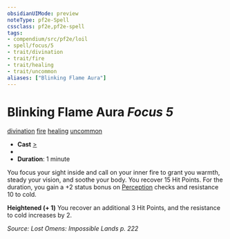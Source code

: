 ```yaml
---
obsidianUIMode: preview
noteType: pf2e-Spell
cssclass: pf2e,pf2e-spell
tags:
- compendium/src/pf2e/loil
- spell/focus/5
- trait/divination
- trait/fire
- trait/healing
- trait/uncommon
aliases: ["Blinking Flame Aura"]
---
```

# Blinking Flame Aura *Focus 5*   
[divination](rules/traits/divination.md "Divination School Trait")  [fire](rules/traits/fire.md "Fire Energy & Element Trait")  [healing](rules/traits/healing.md "Healing Effect Trait")  [uncommon](rules/traits/uncommon.md "Uncommon Rarity Trait")  

- **Cast** [>](rules/core-rulebook/chapter-9-playing-the-game.md#Actions "Single Action") 
- 
- **Duration**: 1 minute

You focus your sight inside and call on your inner fire to grant you warmth, steady your vision, and soothe your body. You recover 15 Hit Points. For the duration, you gain a +2 status bonus on [Perception](compendium/skills.md#Perception) checks and resistance 10 to cold.

**Heightened (+ 1)** You recover an additional 3 Hit Points, and the resistance to cold increases by 2.

*Source: Lost Omens: Impossible Lands p. 222*